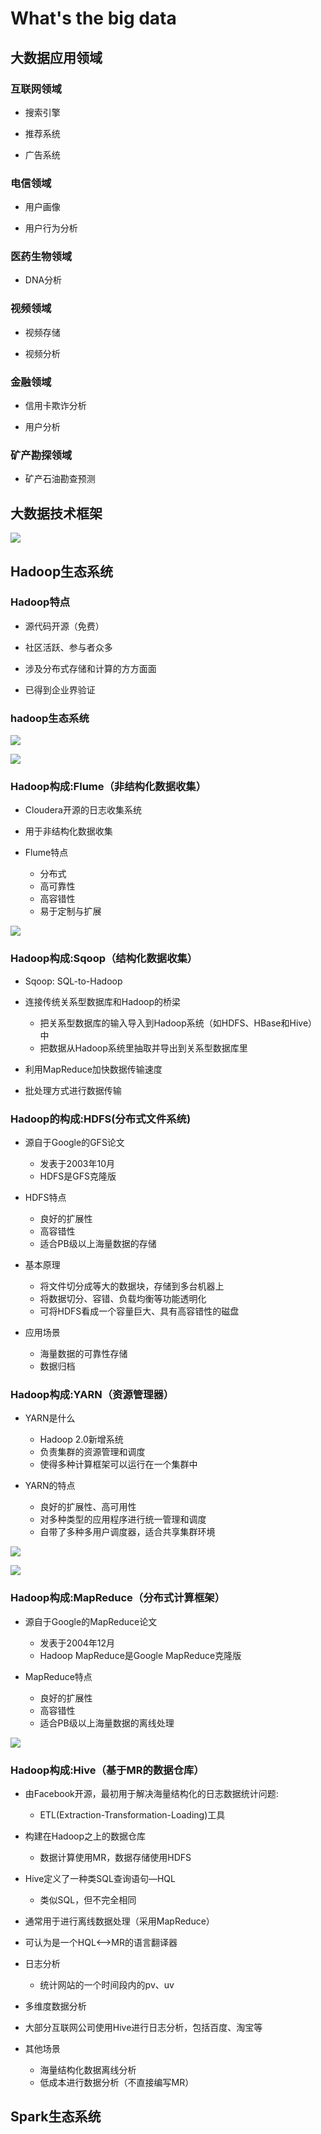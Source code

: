 # What's the big data

## 大数据应用领域

### 互联网领域

- 搜索引擎

- 推荐系统

- 广告系统

### 电信领域

- 用户画像

- 用户行为分析

### 医药生物领域

- DNA分析

### 视频领域

- 视频存储

- 视频分析

### 金融领域

- 信用卡欺诈分析

- 用户分析

### 矿产勘探领域

- 矿产石油勘查预测

## 大数据技术框架

![](https://github.com/Zychaowill/ImgStore/blob/master/hadoop/%E5%A4%A7%E6%95%B0%E6%8D%AE%E6%8A%80%E6%9C%AF%E6%A1%86%E6%9E%B6.bmp)

## Hadoop生态系统
### Hadoop特点

- 源代码开源（免费）

- 社区活跃、参与者众多

- 涉及分布式存储和计算的方方面面

- 已得到企业界验证

### hadoop生态系统

![](https://github.com/Zychaowill/ImgStore/blob/master/hadoop/Hadoop%E7%94%9F%E6%80%81%E7%B3%BB%E7%BB%9F.bmp)

![](https://github.com/Zychaowill/ImgStore/blob/master/hadoop/Hadoop%E7%94%9F%E6%80%81%E7%B3%BB%E7%BB%9F2.bmp)

### Hadoop构成:Flume（非结构化数据收集）

- Cloudera开源的日志收集系统

- 用于非结构化数据收集

- Flume特点
	- 分布式
	- 高可靠性
	- 高容错性
	- 易于定制与扩展

![](https://github.com/Zychaowill/ImgStore/blob/master/hadoop/Flume.bmp)

### Hadoop构成:Sqoop（结构化数据收集）

- Sqoop: SQL-to-Hadoop

- 连接传统关系型数据库和Hadoop的桥梁
	- 把关系型数据库的输入导入到Hadoop系统（如HDFS、HBase和Hive）中
	- 把数据从Hadoop系统里抽取并导出到关系型数据库里
	
- 利用MapReduce加快数据传输速度

- 批处理方式进行数据传输

### Hadoop的构成:HDFS(分布式文件系统)

- 源自于Google的GFS论文
	- 发表于2003年10月
	- HDFS是GFS克隆版
	
- HDFS特点
	- 良好的扩展性
	- 高容错性
	- 适合PB级以上海量数据的存储
	
- 基本原理
	- 将文件切分成等大的数据块，存储到多台机器上
	- 将数据切分、容错、负载均衡等功能透明化
	- 可将HDFS看成一个容量巨大、具有高容错性的磁盘
	
- 应用场景
	- 海量数据的可靠性存储
	- 数据归档
	
### Hadoop构成:YARN（资源管理器）

- YARN是什么
	- Hadoop 2.0新增系统
	- 负责集群的资源管理和调度
	- 使得多种计算框架可以运行在一个集群中
	
- YARN的特点
	- 良好的扩展性、高可用性
	- 对多种类型的应用程序进行统一管理和调度
	- 自带了多种多用户调度器，适合共享集群环境
	
![](https://github.com/Zychaowill/ImgStore/blob/master/hadoop/YARN.bmp)

![](https://github.com/Zychaowill/ImgStore/blob/master/hadoop/YARN2.bmp)

### Hadoop构成:MapReduce（分布式计算框架）

- 源自于Google的MapReduce论文
	- 发表于2004年12月
	- Hadoop MapReduce是Google MapReduce克隆版
	
- MapReduce特点
	- 良好的扩展性
	- 高容错性
	- 适合PB级以上海量数据的离线处理
	
![](https://github.com/Zychaowill/ImgStore/blob/master/hadoop/MR.bmp)

### Hadoop构成:Hive（基于MR的数据仓库）

- 由Facebook开源，最初用于解决海量结构化的日志数据统计问题:
	- ETL(Extraction-Transformation-Loading)工具
	
- 构建在Hadoop之上的数据仓库
	- 数据计算使用MR，数据存储使用HDFS
	
- Hive定义了一种类SQL查询语句—HQL
	- 类似SQL，但不完全相同
	
- 通常用于进行离线数据处理（采用MapReduce）

- 可认为是一个HQL<——>MR的语言翻译器

- 日志分析
	- 统计网站的一个时间段内的pv、uv

- 多维度数据分析

- 大部分互联网公司使用Hive进行日志分析，包括百度、淘宝等

- 其他场景
	- 海量结构化数据离线分析
	- 低成本进行数据分析（不直接编写MR）
	
## Spark生态系统


